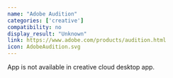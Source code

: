 ```yaml
---
name: "Adobe Audition"
categories: ['creative']
compatibility: no
display_result: "Unknown"
link: https://www.adobe.com/products/audition.html
icon: AdobeAudition.svg
---
```


App is not available in creative cloud desktop app.